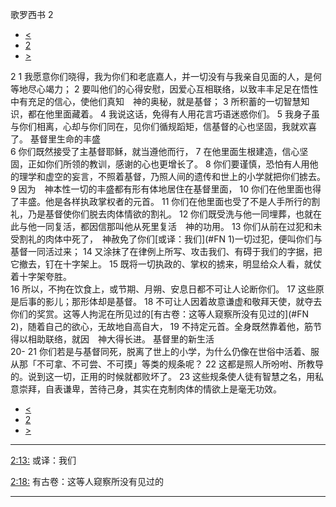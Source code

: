 ﻿





 歌罗西书 2




* [<](bible/COL01.md)
* [2](bible/COL.md)
* [>](bible/COL03.md)



 
2 
1 我愿意你们晓得，我为你们和老底嘉人，并一切没有与我亲自见面的人，是何等地尽心竭力； 
2 要叫他们的心得安慰，因爱心互相联络，以致丰丰足足在悟性中有充足的信心，使他们真知　神的奥秘，就是基督； 
3 所积蓄的一切智慧知识，都在他里面藏着。 
4 我说这话，免得有人用花言巧语迷惑你们。 
5 我身子虽与你们相离，心却与你们同在，见你们循规蹈矩，信基督的心也坚固，我就欢喜了。 基督里生命的丰盛  
6 你们既然接受了主基督耶稣，就当遵他而行， 
7 在他里面生根建造，信心坚固，正如你们所领的教训，感谢的心也更增长了。 
8 你们要谨慎，恐怕有人用他的理学和虚空的妄言，不照着基督，乃照人间的遗传和世上的小学就把你们掳去。 
9 因为　神本性一切的丰盛都有形有体地居住在基督里面， 
10 你们在他里面也得了丰盛。他是各样执政掌权者的元首。 
11 你们在他里面也受了不是人手所行的割礼，乃是基督使你们脱去肉体情欲的割礼。 
12 你们既受洗与他一同埋葬，也就在此与他一同复活，都因信那叫他从死里复活　神的功用。 
13 你们从前在过犯和未受割礼的肉体中死了，　神赦免了你们[或译：我们](#FN
1)一切过犯，便叫你们与基督一同活过来； 
14 又涂抹了在律例上所写、攻击我们、有碍于我们的字据，把它撤去，钉在十字架上。 
15 既将一切执政的、掌权的掳来，明显给众人看，就仗着十字架夸胜。  
16 所以，不拘在饮食上，或节期、月朔、安息日都不可让人论断你们。 
17 这些原是后事的影儿；那形体却是基督。 
18 不可让人因着故意谦虚和敬拜天使，就夺去你们的奖赏。这等人拘泥在所见过的[有古卷：这等人窥察所没有见过的](#FN
2)，随着自己的欲心，无故地自高自大， 
19 不持定元首。全身既然靠着他，筋节得以相助联络，就因　神大得长进。 基督里的新生活  
20-
21 你们若是与基督同死，脱离了世上的小学，为什么仍像在世俗中活着、服从那「不可拿、不可尝、不可摸」等类的规条呢？ 
22 这都是照人所吩咐、所教导的。说到这一切，正用的时候就都败坏了。 
23 这些规条使人徒有智慧之名，用私意崇拜，自表谦卑，苦待己身，其实在克制肉体的情欲上是毫无功效。 
* [<](bible/COL01.md)
* [2](bible/COL.md)
* [>](bible/COL03.md)





---


[2:13:](#V13)
或译：我们


[2:18:](#V18)
有古卷：这等人窥察所没有见过的




---









